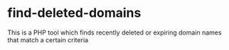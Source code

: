 # find-deleted-domains
This is a PHP tool which finds recently deleted or expiring domain names that match a certain criteria 
